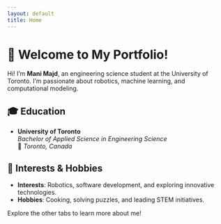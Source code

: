```yaml
---
layout: default
title: Home
---
```


# 👋 Welcome to My Portfolio!

Hi! I’m **Mani Majd**, an engineering science student at the University of Toronto. I’m passionate about robotics, machine learning, and computational modeling. 

## 🎓 Education
- **University of Toronto**  
  *Bachelor of Applied Science in Engineering Science*  
  📍 *Toronto, Canada*

## 🎯 Interests & Hobbies
- **Interests**: Robotics, software development, and exploring innovative technologies.
- **Hobbies**: Cooking, solving puzzles, and leading STEM initiatives.

Explore the other tabs to learn more about me!
